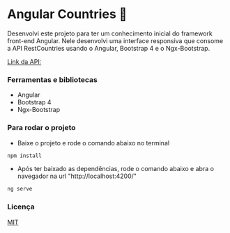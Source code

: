 # Angular Countries :checkered_flag:

Desenvolvi este projeto para ter um conhecimento inicial do framework front-end Angular. Nele desenvolvi uma interface responsiva que consome a API RestCountries usando o Angular, Bootstrap 4 e o Ngx-Bootstrap. 

[Link da API:](https://restcountries.eu/) 

### Ferramentas e bibliotecas

- Angular
- Bootstrap 4
- Ngx-Bootstrap

### Para rodar o projeto

- Baixe o projeto e rode o comando abaixo no terminal

```bash
npm install
```

- Após ter baixado as dependências, rode o comando abaixo e abra o navegador na url "http://localhost:4200/"

```bash
ng serve
```

### Licença
[MIT](https://choosealicense.com/licenses/mit/)
